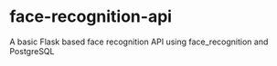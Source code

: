 # face-recognition-api
A basic Flask based face recognition API using face_recognition and PostgreSQL
